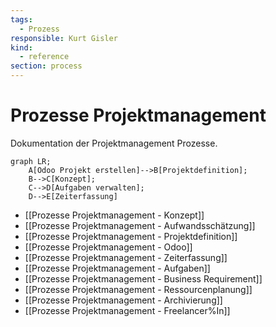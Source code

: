 ```yaml
---
tags:
  - Prozess
responsible: Kurt Gisler
kind:
  - reference
section: process
---
```


# Prozesse Projektmanagement

Dokumentation der Projektmanagement Prozesse.

```mermaid
graph LR;
    A[Odoo Projekt erstellen]-->B[Projektdefinition];
    B-->C[Konzept];
    C-->D[Aufgaben verwalten];
    D-->E[Zeiterfassung]
```

- [[Prozesse Projektmanagement - Konzept]]
- [[Prozesse Projektmanagement - Aufwandsschätzung]]
- [[Prozesse Projektmanagement - Projektdefinition]]
- [[Prozesse Projektmanagement - Odoo]]
- [[Prozesse Projektmanagement - Zeiterfassung]]
- [[Prozesse Projektmanagement - Aufgaben]]
- [[Prozesse Projektmanagement - Business Requirement]]
- [[Prozesse Projektmanagement - Ressourcenplanung]]
- [[Prozesse Projektmanagement - Archivierung]]
- [[Prozesse Projektmanagement - Freelancer%In]]
